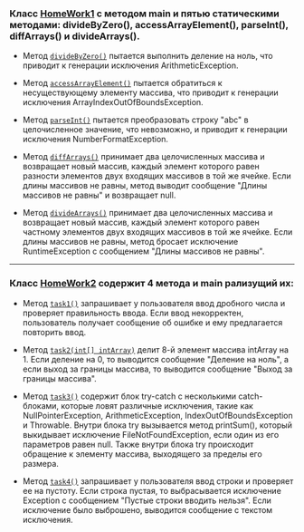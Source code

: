 ### Класс [HomeWork1](https://github.com/SergeiSlobodchikov/ExceptionsInProgramming/blob/main/HomeWork1.java) с методом main и пятью статическими методами: divideByZero(), accessArrayElement(), parseInt(), diffArrays() и divideArrays().

- Метод [`divideByZero()`](https://github.com/SergeiSlobodchikov/ExceptionsInProgramming/blob/c65a1729aba78c83464cd9a753f0625caf8718ee/HomeWork1.java#L23) пытается выполнить деление на ноль, что приводит к генерации исключения ArithmeticException.

- Метод [`accessArrayElement()`](https://github.com/SergeiSlobodchikov/ExceptionsInProgramming/blob/c65a1729aba78c83464cd9a753f0625caf8718ee/HomeWork1.java#L29) пытается обратиться к несуществующему элементу массива, что приводит к генерации исключения ArrayIndexOutOfBoundsException.

- Метод [`parseInt()`](https://github.com/SergeiSlobodchikov/ExceptionsInProgramming/blob/c65a1729aba78c83464cd9a753f0625caf8718ee/HomeWork1.java#L34) пытается преобразовать строку "abc" в целочисленное значение, что невозможно, и приводит к генерации исключения NumberFormatException.

- Метод [`diffArrays()`](https://github.com/SergeiSlobodchikov/ExceptionsInProgramming/blob/c65a1729aba78c83464cd9a753f0625caf8718ee/HomeWork1.java#L39) принимает два целочисленных массива и возвращает новый массив, каждый элемент которого равен разности элементов двух входящих массивов в той же ячейке. Если длины массивов не равны, метод выводит сообщение "Длины массивов не равны" и возвращает null.

- Метод [`divideArrays()`](https://github.com/SergeiSlobodchikov/ExceptionsInProgramming/blob/c65a1729aba78c83464cd9a753f0625caf8718ee/HomeWork1.java#L51) принимает два целочисленных массива и возвращает новый массив, каждый элемент которого равен частному элементов двух входящих массивов в той же ячейке. Если длины массивов не равны, метод бросает исключение RuntimeException с сообщением "Длины массивов не равны".
---
### Класс [HomeWork2](https://github.com/SergeiSlobodchikov/ExceptionsInProgramming/blob/main/HomeWork2.java) содержит 4 метода и main рализущий их:

- Метод [`task1()`](https://github.com/SergeiSlobodchikov/ExceptionsInProgramming/blob/8a28601dddcd8b7c0c62e4d381b2d77121da3f30/HomeWork2.java#L15) запрашивает у пользователя ввод дробного числа и проверяет правильность ввода. Если ввод некорректен, пользователь получает сообщение об ошибке и ему предлагается повторить ввод.

- Метод [`task2(int[] intArray)`](https://github.com/SergeiSlobodchikov/ExceptionsInProgramming/blob/8a28601dddcd8b7c0c62e4d381b2d77121da3f30/HomeWork2.java#L44) делит 8-й элемент массива intArray на 1. Если деление на 0, то выводится сообщение "Деление на ноль", а если выход за границы массива, то выводится сообщение "Выход за границы массива".
- Метод [`task3()`](https://github.com/SergeiSlobodchikov/ExceptionsInProgramming/blob/8a28601dddcd8b7c0c62e4d381b2d77121da3f30/HomeWork2.java#L82) содержит блок try-catch с несколькими catch-блоками, которые ловят различные исключения, такие как NullPointerException, ArithmeticException, IndexOutOfBoundsException и Throwable. Внутри блока try вызывается метод printSum(), который выкидывает исключение FileNotFoundException, если один из его параметров равен null. Также внутри блока try происходит обращение к элементу массива, выходящего за пределы его размера.

- Метод [`task4()`](https://github.com/SergeiSlobodchikov/ExceptionsInProgramming/blob/8a28601dddcd8b7c0c62e4d381b2d77121da3f30/HomeWork2.java#L114) запрашивает у пользователя ввод строки и проверяет ее на пустоту. Если строка пустая, то выбрасывается исключение Exception с сообщением "Пустые строки вводить нельзя". Если исключение было выброшено, выводится сообщение с текстом исключения.
